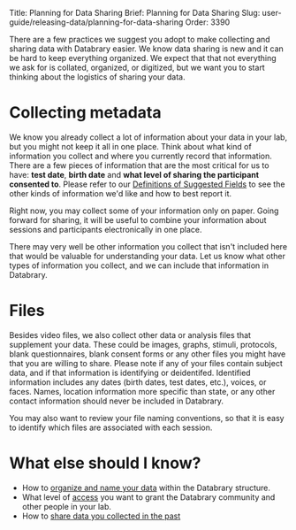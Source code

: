 Title: Planning for Data Sharing
Brief: Planning for Data Sharing
Slug: user-guide/releasing-data/planning-for-data-sharing
Order: 3390

There are a few practices we suggest you adopt to make collecting and sharing data with Databrary easier.
We know data sharing is new and it can be hard to keep everything organized.
We expect that that not everything we ask for is collated, organized, or digitized, but we want you to start thinking about the logistics of sharing your data.

# Collecting metadata

We know you already collect a lot of information about your data in your lab, but you might not keep it all in one place.
Think about what kind of information you collect and where you currently record that information.
There are a few pieces of information that are the most critical for us to have: **test date**, **birth date** and **what level of sharing the participant consented to**. Please refer to our [Definitions of Suggested Fields](planning-for-data-sharing/definitions.html) to see the other kinds of information we'd like and how to best report it.

Right now, you may collect some of your information only on paper.
Going forward for sharing, it will be useful to combine your information about sessions and participants electronically in one place.

There may very well be other information you collect that isn't included here that would be valuable for understanding your data.
Let us know what other types of information you collect, and we can include that information in Databrary.


# Files

Besides video files, we also collect other data or analysis files that supplement your data.
These could be images, graphs, stimuli, protocols, blank questionnaires, blank consent forms or any other files you might have that you are willing to share.
Please note if any of your files contain subject data, and if that information is identifying or deidentifed.
Identified information includes any dates (birth dates, test dates, etc.), voices, or faces.
Names, location information more specific than state, or any other contact information should never be included in Databrary.

You may also want to review your file naming conventions, so that it is easy to identify which files are associated with each session.

# What else should I know?

* How to [organize and name your data](../contributing-data/organizing-your-data.html) within the Databrary structure.
* What level of [access](../contributing-data/sharing-your-data.html) you want to grant the Databrary community and other people in your lab.
* How to [share data you collected in the past](grandfathering-data.html)
